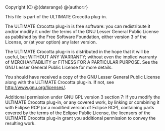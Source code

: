 Copyright (C) @{daterange} @{author:r}

This file is part of the ULTIMATE Crocotta plug-in.

The ULTIMATE Crocotta plug-in is free software: you can redistribute it and/or modify
it under the terms of the GNU Lesser General Public License as published
by the Free Software Foundation, either version 3 of the License, or
(at your option) any later version.

The ULTIMATE Crocotta plug-in is distributed in the hope that it will be useful,
but WITHOUT ANY WARRANTY; without even the implied warranty of
MERCHANTABILITY or FITNESS FOR A PARTICULAR PURPOSE. See the
GNU Lesser General Public License for more details.

You should have received a copy of the GNU Lesser General Public License
along with the ULTIMATE Crocotta plug-in. If not, see <http://www.gnu.org/licenses/>.

Additional permission under GNU GPL version 3 section 7:
If you modify the ULTIMATE Crocotta plug-in, or any covered work, by linking
or combining it with Eclipse RCP (or a modified version of Eclipse RCP),
containing parts covered by the terms of the Eclipse Public License, the
licensors of the ULTIMATE Crocotta plug-in grant you additional permission
to convey the resulting work.
